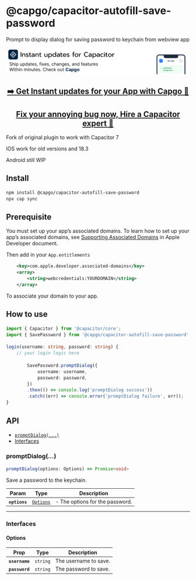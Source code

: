 # @capgo/capacitor-autofill-save-password

Prompt to display dialog for saving password to keychain from webview app

 <a href="https://capgo.app/"><img src='https://raw.githubusercontent.com/Cap-go/capgo/main/assets/capgo_banner.png' alt='Capgo - Instant updates for capacitor'/></a>

<div align="center">
  <h2><a href="https://capgo.app/?ref=plugin"> ➡️ Get Instant updates for your App with Capgo 🚀</a></h2>
  <h2><a href="https://capgo.app/consulting/?ref=plugin"> Fix your annoying bug now, Hire a Capacitor expert 💪</a></h2>
</div>

Fork of original plugin to work with Capacitor 7 

IOS work for old versions and 18.3

Android still WIP

## Install

```bash
npm install @capgo/capacitor-autofill-save-password
npx cap sync
```

## Prerequisite
You must set up your app’s associated domains. To learn how to set up your app’s associated domains, see [Supporting Associated Domains](https://developer.apple.com/documentation/safariservices/supporting_associated_domains) in Apple Developer document.

Then add in your `App.entitlements`

```xml
	<key>com.apple.developer.associated-domains</key>
	<array>
		<string>webcredentials:YOURDOMAIN</string>
	</array>
```

To associate your domain to your app.

## How to use
```ts
import { Capacitor } from '@capacitor/core';
import { SavePassword } from '@capgo/capacitor-autofill-save-password';
    
login(username: string, password: string) {
    // your login logic here
        
        SavePassword.promptDialog({
            username: username,
            password: password,
        })
        .then(() => console.log('promptDialog success'))
        .catch((err) => console.error('promptDialog failure', err));
}
```

## API

<docgen-index>

* [`promptDialog(...)`](#promptdialog)
* [Interfaces](#interfaces)

</docgen-index>

<docgen-api>
<!--Update the source file JSDoc comments and rerun docgen to update the docs below-->

### promptDialog(...)

```typescript
promptDialog(options: Options) => Promise<void>
```

Save a password to the keychain.

| Param         | Type                                        | Description                     |
| ------------- | ------------------------------------------- | ------------------------------- |
| **`options`** | <code><a href="#options">Options</a></code> | - The options for the password. |

--------------------


### Interfaces


#### Options

| Prop           | Type                | Description           |
| -------------- | ------------------- | --------------------- |
| **`username`** | <code>string</code> | The username to save. |
| **`password`** | <code>string</code> | The password to save. |

</docgen-api>
